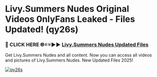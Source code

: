 # Livy.Summers Nudes Original Videos 0nlyFans Leaked - Files Updated! (qy26s)

<h3>🔴 CLICK HERE 🌐==►► <a href="https://tinyurl.com/5h6xmrr3" rel="nofollow">Livy.Summers Nudes Updated Files</a></h3>

Get Livy.Summers Nudes and all content. Now you can access all videos and pictures of Livy.Summers Nudes. New Updated Files 2025!

[![qy26s](https://i.imgur.com/KVD873Z.gif)](https://tinyurl.com/5h6xmrr3)
